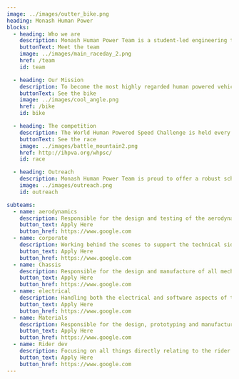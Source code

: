 ```yaml
---
image: ../images/outter_bike.png
heading: Monash Human Power
blocks:
  - heading: Who we are
    description: Monash Human Power Team is a student-led engineering team with the goal of building a fully-faired human powered vehicle (HPV) to push the limits of human speed and break the current world speed record of 144km/h set in Battle Mountain, Nevada.
    buttonText: Meet the team
    image: ../images/main_raceday_2.png
    href: /team
    id: team

  - heading: Our Mission
    description: To become the most highly regarded human powered vehicle team in Australia! Break the Australian HPV speed records. Promote STEM to the wider community within the framework of HPV's. Provide Monash students valuable, real world experience, desirable to employers
    buttonText: See the bike
    image: ../images/cool_angle.png
    href: /bike
    id: bike

  - heading: The competition
    description: The World Human Powered Speed Challenge is held every year at Battle Mountain, Nevada. Cyclists from around the world gather on State Route 305 outside Battle Mountain, Nevada in a quest to break the human-powered land speed record. The record currently stands at 89.59 MPH (144.17 KPH).
    buttonText: See the race
    image: ../images/battle_mountain2.png
    href: http://ihpva.org/whpsc/
    id: race

  - heading: Outreach
    description: Monash Human Power Team is proud to offer a robust schools program that is tailored to the inquiry skills of the Victorian Curriculum. We hope to foster the same love for STEM and sustainability that we experienced when we were in school in your students in hopes of inspiring them to pursue it in their tertiary education too. We also help schools competing in the Victorian HPV Super series use the wind tunnel for testing and provide workshop tours.
    image: ../images/outreach.png
    id: outreach

subteams:
  - name: aerodynamics
    description: Responsible for the design and testing of the aerodynamic components of the bike
    button_text: Apply Here
    button_href: https://www.google.com
  - name: corporate
    description: Working behind the scenes to support the technical side of the team however we can
    button_text: Apply Here
    button_href: https://www.google.com
  - name: Chassis
    description: Responsible for the design and manufacture of all mechanical components on the vehicle
    button_text: Apply Here
    button_href: https://www.google.com
  - name: electrical
    description: Handling both the electrical and software aspects of the bike
    button_text: Apply Here
    button_href: https://www.google.com
  - name: Materials
    description: Responsible for the design, prototyping and manufacture of the fairing of the human-powered bike.
    button_text: Apply Here
    button_href: https://www.google.com
  - name: Rider dev
    description: Focusing on all things directly relating to the rider.
    button_text: Apply Here
    button_href: https://www.google.com
---
```

